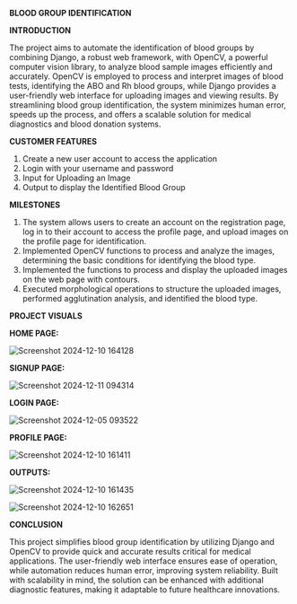 **BLOOD GROUP IDENTIFICATION**


**INTRODUCTION**

The project aims to automate the identification of blood groups by combining Django, a robust web framework, with OpenCV, a powerful computer vision library, to analyze blood sample images efficiently and accurately. OpenCV is employed to process and interpret images of blood tests, identifying the ABO and Rh blood groups, while Django provides a user-friendly web interface for uploading images and viewing results. By streamlining blood group identification, the system minimizes human error, speeds up the process, and offers a scalable solution for medical diagnostics and blood donation systems.

  
**CUSTOMER FEATURES**

1.	Create a new user account to access the application
2.	Login with your username and password 
3.	Input for Uploading an Image 
4.	Output to display the Identified Blood Group

**MILESTONES**

1.	The system allows users to create an account on the registration page, log in to their account to access the profile page, and upload images on the profile page for          identification.
2.	Implemented OpenCV functions to process and analyze the images, determining the basic conditions for identifying the blood type.
3.	Implemented the functions to process and display the uploaded images on the web page with contours.
4.	Executed morphological operations to structure the uploaded images, performed agglutination analysis, and identified the blood type.

**PROJECT VISUALS**

**HOME PAGE:**

![Screenshot 2024-12-10 164128](https://github.com/user-attachments/assets/15a1705e-f6aa-4732-84ae-b05d58a9a533)

**SIGNUP PAGE:**

![Screenshot 2024-12-11 094314](https://github.com/user-attachments/assets/1108a7f2-8ae2-4c50-bab0-213f8d7e03c3)

**LOGIN PAGE:**

![Screenshot 2024-12-05 093522](https://github.com/user-attachments/assets/1efd98fc-5430-44e8-98d4-3fb375a0e68d)

**PROFILE PAGE:**

![Screenshot 2024-12-10 161411](https://github.com/user-attachments/assets/cba22ef7-0307-4c2b-86bf-bee34092b29d)

**OUTPUTS:**

![Screenshot 2024-12-10 161435](https://github.com/user-attachments/assets/3bb39866-c498-428b-a1ef-edab8414a34f)

![Screenshot 2024-12-10 162651](https://github.com/user-attachments/assets/fb555bb6-5c61-431d-b300-5b86b0f22e95)

**CONCLUSION**

This project simplifies blood group identification by utilizing Django and OpenCV to provide quick and accurate results critical for medical applications. The user-friendly web interface ensures ease of operation, while automation reduces human error, improving system reliability. Built with scalability in mind, the solution can be enhanced with additional diagnostic features, making it adaptable to future healthcare innovations.

